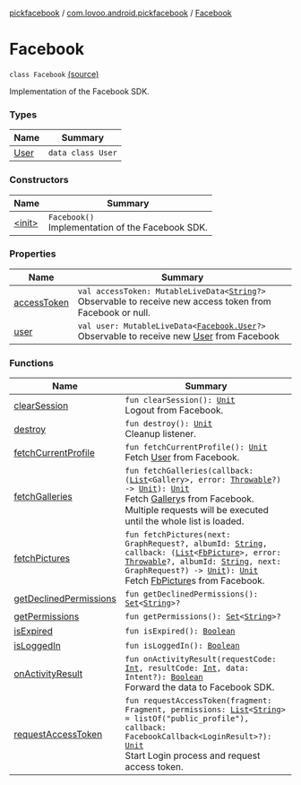 [pickfacebook](../../index.md) / [com.lovoo.android.pickfacebook](../index.md) / [Facebook](./index.md)

# Facebook

`class Facebook` [(source)](https://github.com/lovoo/android-pickpic/blob/master/pickfacebook/pickfacebook/src/main/kotlin/com/lovoo/android/pickfacebook/Facebook.kt#L39)

Implementation of the Facebook SDK.

### Types

| Name | Summary |
|---|---|
| [User](-user/index.md) | `data class User` |

### Constructors

| Name | Summary |
|---|---|
| [&lt;init&gt;](-init-.md) | `Facebook()`<br>Implementation of the Facebook SDK. |

### Properties

| Name | Summary |
|---|---|
| [accessToken](access-token.md) | `val accessToken: MutableLiveData<`[`String`](https://kotlinlang.org/api/latest/jvm/stdlib/kotlin/-string/index.html)`?>`<br>Observable to receive new access token from Facebook or null. |
| [user](user.md) | `val user: MutableLiveData<`[`Facebook.User`](-user/index.md)`?>`<br>Observable to receive new [User](-user/index.md) from Facebook |

### Functions

| Name | Summary |
|---|---|
| [clearSession](clear-session.md) | `fun clearSession(): `[`Unit`](https://kotlinlang.org/api/latest/jvm/stdlib/kotlin/-unit/index.html)<br>Logout from Facebook. |
| [destroy](destroy.md) | `fun destroy(): `[`Unit`](https://kotlinlang.org/api/latest/jvm/stdlib/kotlin/-unit/index.html)<br>Cleanup listener. |
| [fetchCurrentProfile](fetch-current-profile.md) | `fun fetchCurrentProfile(): `[`Unit`](https://kotlinlang.org/api/latest/jvm/stdlib/kotlin/-unit/index.html)<br>Fetch [User](-user/index.md) from Facebook. |
| [fetchGalleries](fetch-galleries.md) | `fun fetchGalleries(callback: (`[`List`](https://kotlinlang.org/api/latest/jvm/stdlib/kotlin.collections/-list/index.html)`<Gallery>, error: `[`Throwable`](https://kotlinlang.org/api/latest/jvm/stdlib/kotlin/-throwable/index.html)`?) -> `[`Unit`](https://kotlinlang.org/api/latest/jvm/stdlib/kotlin/-unit/index.html)`): `[`Unit`](https://kotlinlang.org/api/latest/jvm/stdlib/kotlin/-unit/index.html)<br>Fetch  [Gallery](#)s from Facebook. Multiple requests will be executed until the whole list is loaded. |
| [fetchPictures](fetch-pictures.md) | `fun fetchPictures(next: GraphRequest?, albumId: `[`String`](https://kotlinlang.org/api/latest/jvm/stdlib/kotlin/-string/index.html)`, callback: (`[`List`](https://kotlinlang.org/api/latest/jvm/stdlib/kotlin.collections/-list/index.html)`<`[`FbPicture`](../../com.lovoo.android.pickfacebook.model/-fb-picture/index.md)`>, error: `[`Throwable`](https://kotlinlang.org/api/latest/jvm/stdlib/kotlin/-throwable/index.html)`?, albumId: `[`String`](https://kotlinlang.org/api/latest/jvm/stdlib/kotlin/-string/index.html)`, next: GraphRequest?) -> `[`Unit`](https://kotlinlang.org/api/latest/jvm/stdlib/kotlin/-unit/index.html)`): `[`Unit`](https://kotlinlang.org/api/latest/jvm/stdlib/kotlin/-unit/index.html)<br>Fetch [FbPicture](../../com.lovoo.android.pickfacebook.model/-fb-picture/index.md)s from Facebook. |
| [getDeclinedPermissions](get-declined-permissions.md) | `fun getDeclinedPermissions(): `[`Set`](https://kotlinlang.org/api/latest/jvm/stdlib/kotlin.collections/-set/index.html)`<`[`String`](https://kotlinlang.org/api/latest/jvm/stdlib/kotlin/-string/index.html)`>?` |
| [getPermissions](get-permissions.md) | `fun getPermissions(): `[`Set`](https://kotlinlang.org/api/latest/jvm/stdlib/kotlin.collections/-set/index.html)`<`[`String`](https://kotlinlang.org/api/latest/jvm/stdlib/kotlin/-string/index.html)`>?` |
| [isExpired](is-expired.md) | `fun isExpired(): `[`Boolean`](https://kotlinlang.org/api/latest/jvm/stdlib/kotlin/-boolean/index.html) |
| [isLoggedIn](is-logged-in.md) | `fun isLoggedIn(): `[`Boolean`](https://kotlinlang.org/api/latest/jvm/stdlib/kotlin/-boolean/index.html) |
| [onActivityResult](on-activity-result.md) | `fun onActivityResult(requestCode: `[`Int`](https://kotlinlang.org/api/latest/jvm/stdlib/kotlin/-int/index.html)`, resultCode: `[`Int`](https://kotlinlang.org/api/latest/jvm/stdlib/kotlin/-int/index.html)`, data: Intent?): `[`Boolean`](https://kotlinlang.org/api/latest/jvm/stdlib/kotlin/-boolean/index.html)<br>Forward the data to Facebook SDK. |
| [requestAccessToken](request-access-token.md) | `fun requestAccessToken(fragment: Fragment, permissions: `[`List`](https://kotlinlang.org/api/latest/jvm/stdlib/kotlin.collections/-list/index.html)`<`[`String`](https://kotlinlang.org/api/latest/jvm/stdlib/kotlin/-string/index.html)`> = listOf("public_profile"), callback: FacebookCallback<LoginResult>?): `[`Unit`](https://kotlinlang.org/api/latest/jvm/stdlib/kotlin/-unit/index.html)<br>Start Login process and request access token. |

